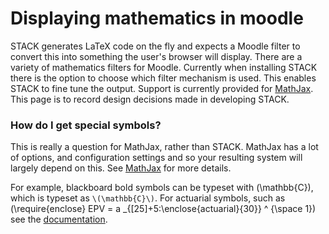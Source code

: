 # Displaying mathematics in moodle #

STACK generates LaTeX code on the fly and expects a Moodle filter to convert this into something the user's browser will display.  There are a variety of mathematics filters for Moodle.  Currently when installing STACK there is the option to choose which filter mechanism is used.   This enables STACK to fine tune the output.  Support is currently provided for [MathJax](../Installation/Mathjax.md).  This page is to record design decisions made in developing STACK.

### How do I get special symbols? ###

This is really a question for MathJax, rather than STACK.  MathJax has a lot of options, and configuration settings and so your resulting system will largely depend on this.  See [MathJax](https://www.mathjax.org/) for more details.

For example, blackboard bold symbols can be typeset with \(\mathbb{C}\), which is typeset as `\(\mathbb{C}\)`.
For actuarial symbols, such as \(\require{enclose} EPV = a _{[25]+5:\enclose{actuarial}{30}} ^ {\space 1}\) see the [documentation](../Authoring/Actuarial.md).


